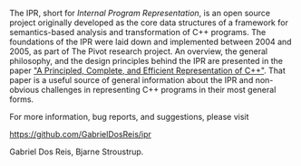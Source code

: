 The IPR, short for *Internal Program Representation*, is an open source
project originally developed as the core data structures of a framework
for semantics-based analysis and transformation of C++ programs.  The
foundations of the IPR were laid down and implemented between 2004 and
2005, as part of The Pivot research project.  An overview, the
general philosophy, and the design principles behind the IPR are
presented in the paper ["A Principled, Complete, and Efficient
Representation of C++"](http://www.axiomatics.org/~gdr/ipr/mcs.pdf).
That paper is a useful source of general information about the IPR
and non-obvious challenges in representing C++ programs in their most
general forms.

For more information, bug reports, and suggestions, please visit

   https://github.com/GabrielDosReis/ipr

Gabriel Dos Reis, Bjarne Stroustrup.


